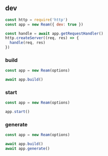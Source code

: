 ## dev

```js
const http = require('http')
const app = new Ream({ dev: true })

const handle = await app.getRequestHandler()
http.createServer((req, res) => {
  handle(req, res)
})
```

### build

```js
const app = new Ream(options)

await app.build()
```

### start

```js
const app = new Ream(options)

app.start()
```

### generate

```js
const app = new Ream(options)

await app.build()
await app.generate()
```
